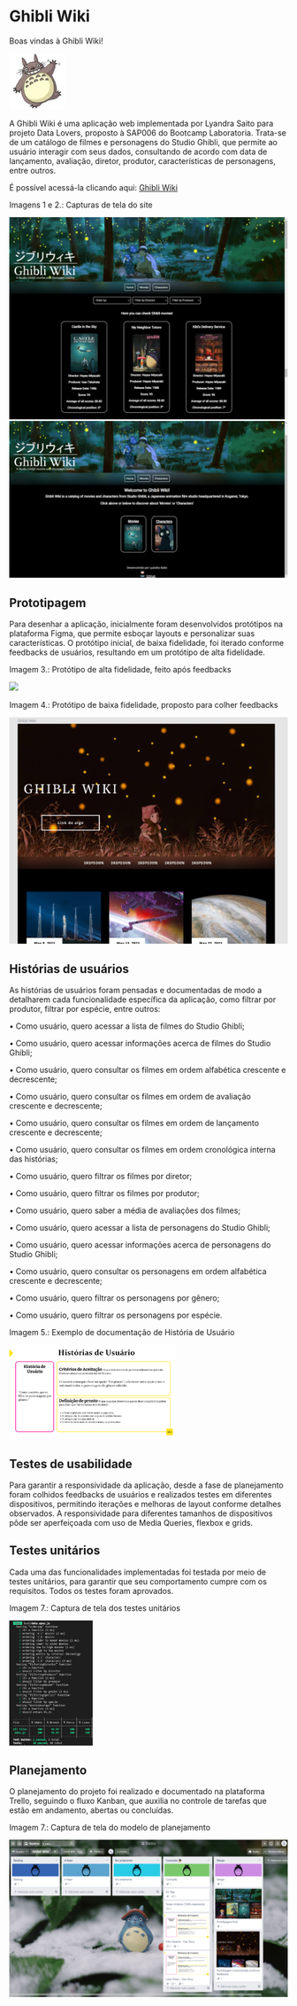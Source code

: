 
# Ghibli Wiki

Boas vindas à Ghibli Wiki! 

<img src="https://github.com/lyandrasaito/SAP006-data-lovers/blob/main/src/img/totoroHi.png" width="20%" /> 


A Ghibli Wiki é uma aplicação web implementada por Lyandra Saito para projeto Data Lovers, proposto à SAP006 do Bootcamp Laboratoria.
Trata-se de um catálogo de filmes e personagens do Studio Ghibli,
que permite ao usuário interagir com seus dados, consultando de acordo com data de lançamento, avaliação, diretor, produtor, características de personagens, entre outros.

É possível acessá-la clicando aqui:  <a href="https://lyandrasaito.github.io/SAP006-data-lovers/movies.html">Ghibli Wiki</a>

Imagens 1 e 2.: Capturas de tela do site

<img src="https://github.com/lyandrasaito/SAP006-data-lovers/blob/main/src/img/GhibliWiki.jpg" /> 
<img src="https://github.com/lyandrasaito/SAP006-data-lovers/blob/main/src/img/GhibliWiki2.png" /> 



## Prototipagem
Para desenhar a aplicação, inicialmente foram desenvolvidos protótipos na
plataforma Figma, que permite esboçar layouts e personalizar suas características.
O protótipo inicial, de baixa fidelidade, foi iterado conforme feedbacks de usuários, 
resultando em um protótipo de alta fidelidade.

Imagem 3.: Protótipo de alta fidelidade, feito após feedbacks

<img src="https://github.com/lyandrasaito/SAP006-data-lovers/blob/main/src/img/Lya_Figma2.png" /> 

Imagem 4.: Protótipo de baixa fidelidade, proposto para colher feedbacks

<img src="https://github.com/lyandrasaito/SAP006-data-lovers/blob/main/src/img/Lya_Figma.png" /> 


## Histórias de usuários
As histórias de usuários foram pensadas e documentadas de modo a detalharem cada funcionalidade específica da aplicação, como filtrar por produtor, filtrar por espécie, entre outros:

• Como usuário, quero acessar a lista de filmes do Studio Ghibli;

• Como usuário, quero acessar informações acerca de filmes do Studio Ghibli;

• Como usuário, quero consultar os filmes em ordem alfabética crescente e decrescente;

• Como usuário, quero consultar os filmes em ordem de avaliação crescente e decrescente;

• Como usuário, quero consultar os filmes em ordem de lançamento crescente e decrescente;

• Como usuário, quero consultar os filmes em ordem cronológica interna das histórias;

• Como usuário, quero filtrar os filmes por diretor;

• Como usuário, quero filtrar os filmes por produtor;

• Como usuário, quero saber a média de avaliações dos filmes;

• Como usuário, quero acessar a lista de personagens do Studio Ghibli;

• Como usuário, quero acessar informações acerca de personagens do Studio Ghibli;

• Como usuário, quero consultar os personagens em ordem alfabética crescente e decrescente;

• Como usuário, quero filtrar os personagens por gênero;

• Como usuário, quero filtrar os personagens por espécie. 

Imagem 5.: Exemplo de documentação de História de Usuário

<img src="https://github.com/lyandrasaito/SAP006-data-lovers/blob/main/src/img/usExample.png" width="60%" /> 


## Testes de usabilidade
Para garantir a responsividade da aplicação, desde a fase de planejamento foram
colhidos feedbacks de usuários e realizados testes em diferentes dispositivos, permitindo
iterações e melhoras de layout conforme detalhes observados. A responsividade para diferentes 
tamanhos de dispositivos pôde ser aperfeiçoada com uso de Media Queries, flexbox e grids. 

## Testes unitários
Cada uma das funcionalidades implementadas foi testada por meio de testes unitários,
para garantir que seu comportamento cumpre com os requisitos. Todos os testes foram aprovados.

Imagem 7.: Captura de tela dos testes unitários 

<img src="https://github.com/lyandrasaito/SAP006-data-lovers/blob/main/src/img/tests.png" width="30%" /> 


## Planejamento
O planejamento do projeto foi realizado e documentado na plataforma Trello, seguindo o fluxo Kanban, que auxilia no controle de tarefas que estão em andamento, abertas ou concluídas.

Imagem 7.: Captura de tela do modelo de planejamento 

<img src="https://github.com/lyandrasaito/SAP006-data-lovers/blob/main/src/img/trello.png" /> 


